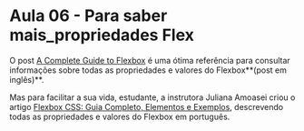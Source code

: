 # Aula 06 - Para saber mais_propriedades Flex

O post [A Complete Guide to Flexbox](https://css-tricks.com/snippets/css/a-guide-to-flexbox/) é uma ótima referência para consultar informações sobre todas as propriedades e valores do Flexbox**(post em inglês)**.

Mas para facilitar a sua vida, estudante, a instrutora Juliana Amoasei criou o artigo [Flexbox CSS: Guia Completo, Elementos e Exemplos](https://www.alura.com.br/artigos/css-guia-do-flexbox), descrevendo todas as propriedades e valores do Flexbox em português.